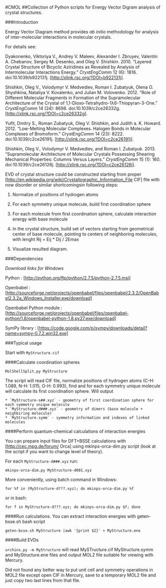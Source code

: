 #CMOL
##Collection of Python scripts for Energy Vector Digram analysis of crystal structures.

###Introduction

Energy Vector Diagram method provides _ab initio_ methodology for analysis of inter-molecular interactions in molecular crystals. 

For details see:

  Dyakonenko, Viktoriya V., Andrey V. Maleev, Alexander I. Zbruyev, Valentin A. Chebanov, Sergey M. Desenko, and Oleg V. Shishkin. 2010. “Layered Crystal Structure of Bicyclic Aziridines as Revealed by Analysis of Intermolecular Interactions Energy.” _CrystEngComm_ 12 (6): 1816. doi:10.1039/b922131j. [http://xlink.rsc.org/?DOI=b922131j].

  Shishkin, Oleg V., Volodymyr V. Medvediev, Roman I. Zubatyuk, Olena O. Shyshkina, Nataliya V. Kovalenko, and Julian M. Volovenko. 2012. “Role of Different Molecular Fragments in Formation of the Supramolecular Architecture of the Crystal of 1,1-Dioxo-Tetrahydro-1λ6-Thiopyran-3-One.” _CrystEngComm_ 14 (24): 8698. doi:10.1039/c2ce26332g. [http://xlink.rsc.org/?DOI=c2ce26332g].

  Yufit, Dmitry S., Roman Zubatyuk, Oleg V. Shishkin, and Judith a. K. Howard. 2012. “Low-Melting Molecular Complexes. Halogen Bonds in Molecular Complexes of Bromoform.” _CrystEngComm_ 14 (23): 8222. doi:10.1039/c2ce26191j. [http://xlink.rsc.org/?DOI=c2ce26191j].

  Shishkin, Oleg V., Volodymyr V. Medvediev, and Roman I. Zubatyuk. 2013. “Supramolecular Architecture of Molecular Crystals Possessing Shearing Mechanical Properties: Columns Versus Layers.” _CrystEngComm_ 15 (1): 160. doi:10.1039/c2ce26126j. [http://xlink.rsc.org/?DOI=c2ce26126j].

EVD of crystal structure could be constructed starting from proper  [http://en.wikipedia.org/wiki/Crystallographic_Information_File CIF] file with now disorder or similar shortcomingsin following steps:

  1. Normalize of positions of hydrogen atoms

  2. For each symmetry unique molecule, build first coordination sphere

  3. For each molecule from first coordination sphere, calculate interaction energy with base molecule
  
  4. In the crystal structure, build set of vectors starting from geometrical center of base molecule, pointing to centers of neighboring molecules, with lenght Rij = Eij * Dij / 2Emax
  
  5. Visualize resulted diagram.

###Dependencies

 _Download links for Windows_

  Python : [http://python.org/ftp/python/2.7.5/python-2.7.5.msi]
  
  Openbabel : [http://sourceforge.net/projects/openbabel/files/openbabel/2.3.2/OpenBabel2.3.2a_Windows_Installer.exe/download]
  
  Openbabel Python module : [http://sourceforge.net/projects/openbabel/files/openbabel-python/1.8/openbabel-python-1.8.py27.exe/download]
  
  SymPy library : [https://code.google.com/p/sympy/downloads/detail?name=sympy-0.7.2.win32.exe]

###Typical usage

Start with `MyStructure.cif`

####Calculate coordination spheres

  `MolShellSplit.py MyStructure`

  The script will read CIF file, normalize positions of hydrogen atoms (C-H: 1.089, N-H: 1.015, O-H: 0.993), find and for each symmetry unique molecule will calculate its first coordination sphere. Will output

    * `MyStructure-s##.xyz` - geometry of first coordination sphere for each symmetry unique molecule
    * `MyStructure-d###.xyz` - geometry of dimers (base molecule + neighbiring molecule)
    * `MyStructure.symm` - symmetry information and indexes of linked molecules

####Perform quantum-chemical calculations of interaction energies

  You can prepare input files for DFT+BSSE calculations with [http://cec.mpg.de/forum/ Orca] using mkinps-orca-dim.py script (look at the script if you want to change level of theory). 

  For each `MyStructure-d###.xyz` run:

  `mkinps-orca-dim.py MyStructure-d001.xyz`

  More conveniently, using batch command in Windows:
  
  `for %f in (MyStructure-d???.xyz); do mkinps-orca-dim.py %f`

  or in bash:

  `for f in MyStructure-d???.xyz; do mkinps-orca-dim.py $f; done`

####Run calculations. You can extract interaction energies with geten-bsse.sh bash script 

  `geten-bsse.sh MyStructure |awk '{print $2}' > MyStructure.ene`
   
####Build EVDs

  `urchins.py -m MyStructure` will read MySTructure.cif MyStructure.symm and MyStructure.ene files and output MOL2 file suitable for viewing with Mercury. 
  
  Did not found any better way to put unit cell and symmetry operations in MOL2 file except open CIF in Mercury, save to a temporary MOL2 file and just copy two last lines from that file.


  
